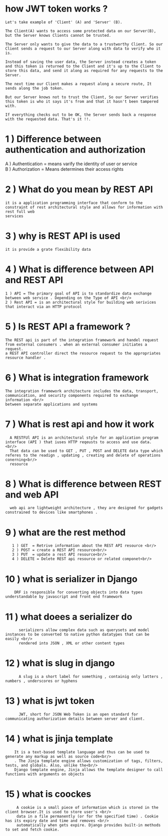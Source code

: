 # how JWT token works ?



    Let's take example of 'Client' (A) and 'Server' (B).

    The Client(A) wants to access some protected data on our Server(B), but the Server knows Clients cannot be trusted.

    The Server only wants to give the data to a trustworthy Client. So our Client sends a request to our Server along with data to verify who it is.

    Instead of saving the user data, the Server instead creates a token and this token is returned to the Client and it's up to the Client to store this data, and send it along as required for any requests to the Server.

    The next time our Client makes a request along a secure route, It sends along the job token.

    But our Server knows not to trust the Client, So our Server verifies this token is who it says it's from and that it hasn't been tampered with.

    If everything checks out to be OK, the Server sends back a response with the requested data. That's it !!.




# 1 ) Difference between authentication and authorization

  A ) Authentication  = means varify the identity of user or service <br/>
  B ) Authorization   = Means determines their access rights
  
  
# 2 ) What do you mean by REST API

    it is a application programming interface that conform to the constraint of rest architectural style and allows for information with rest full web 
    services
    
# 3 ) why is REST API is used
    
    it is provide a grate flexibility data
    
# 4 ) What is difference between API and REST API

    1 ) API = The primary goal of API is to standardize data exchange between web service . Depending on the Type of API <br/>
    2 ) Rest API = is an architectural style for building web serivices that interact via an HTTP protocol
    
 # 5 ) Is REST API a framework ?
 
    The REST api is part of the integration framework and handel request from external consumers . when an external consumer initiates a request. 
    a REST API controller direct the resource request to the appropriates resource handler .
    
  # 6 ) What is integration framework
    The integration framework architecture includes the data, transport, communication, and security components required to exchange information <br/>
    between separate applications and systems
    
 # 7 ) What is rest api and how it work
  
      A RESTFUl API is an architectural style for an application program interface (API ) that iuses HTTP reqeusts to access and use data. <br/>
      That data can be used to GET , PUT , POST and DELETE data type which referes to the readign , updating , creating and delete of operations conerning<br/>
      resource
      
  # 8 ) What is difference between REST and web API
  
      web api are lightweight architecture , they are designed for gadgets constrained to devices like smartphones . 
      
  # 9 ) what are the rest method 
  
       1 ) GET  = Retrive information about the REST API resource <br/>
       2 ) POST = create a REST API resource<br/>
       3 ) PUT  = update a rest API resource<br/>
       4 ) DELETE = Delete REST api resource or related componet<br/>
       
  # 10 ) what is serializer in Django
  
        DRF is responsible for converting objects into data types understandable by javascript and front end framework
        
  # 11 ) what doees a serializer do
        
          serializers allow complex data such as querysets and model instances to be converted to native python datatypes that can be easily <br/>
          rendered into JSON , XML or other content types
          
   # 12 ) what is slug in django
          
          A slug is a short label for something , containig only latters , numbers , underscores or hyphens
          
   # 13 ) what is jwt token
   
          JWT, short for JSON Web Token is an open standard for communicating authorization details between server and client.
          
   # 14 ) what is jinja template
   
        It is a text-based template language and thus can be used to generate any markup as well as source code<br/>
        . The Jinja template engine allows customization of tags, filters, tests, and globals. Also, unlike the<br/>
        Django template engine, Jinja allows the template designer to call functions with arguments on objects
        
   # 15 ) what is coockes
        
         A cookie is a small piece of information which is stored in the client browser.It is used to store user's <br/>
         data in a file permanently (or for the specified time) . Cookie has its expiry date and time and removes <br/>
         automatically when gets expire. Django provides built-in methods to set and fetch cookie.
      
